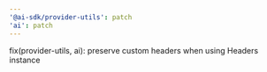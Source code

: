 ```yaml
---
'@ai-sdk/provider-utils': patch
'ai': patch
---
```


fix(provider-utils, ai): preserve custom headers when using Headers instance
